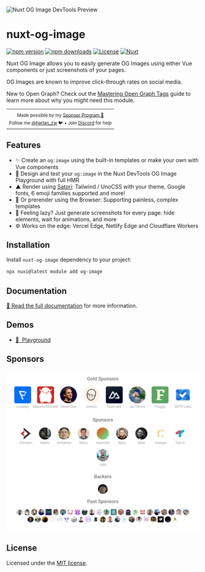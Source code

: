 <img src="https://github.com/nuxt-modules/og-image/assets/5326365/e337b490-dccb-4e58-972a-5e6e63f30986" alt="Nuxt OG Image DevTools Preview">

<h1>nuxt-og-image</h1>

[![npm version][npm-version-src]][npm-version-href]
[![npm downloads][npm-downloads-src]][npm-downloads-href]
[![License][license-src]][license-href]
[![Nuxt][nuxt-src]][nuxt-href]

Nuxt OG Image allows you to easily generate OG Images using either Vue components or just screenshots of your pages.

OG Images are known to improve click-through rates on social media.

New to Open Graph? Check out the [Mastering Open Graph Tags](https://nuxtseo.com/learn/mastering-meta/open-graph) guide to learn more about why you might
need this module.

<p align="center">
<table>
<tbody>
<td align="center">
<sub>Made possible by my <a href="https://github.com/sponsors/harlan-zw">Sponsor Program 💖</a><br> Follow me <a href="https://twitter.com/harlan_zw">@harlan_zw</a> 🐦 • Join <a href="https://discord.gg/275MBUBvgP">Discord</a> for help</sub><br>
</td>
</tbody>
</table>
</p>

## Features

- ✨ Create an `og:image` using the built-in templates or make your own with Vue components
- 🎨 Design and test your `og:image` in the Nuxt DevTools OG Image Playground with full HMR
- ▲ Render using [Satori](https://github.com/vercel/satori): Tailwind / UnoCSS with your theme, Google fonts, 6 emoji families supported and more!
- 🤖 Or prerender using the Browser: Supporting painless, complex templates
- 📸 Feeling lazy? Just generate screenshots for every page: hide elements, wait for animations, and more
- ⚙️ Works on the edge: Vercel Edge, Netlify Edge and Cloudflare Workers

## Installation

Install `nuxt-og-image` dependency to your project:

```bash
npx nuxi@latest module add og-image
```

## Documentation

[📖 Read the full documentation](https://nuxtseo.com/og-image/getting-started/installation) for more information.

## Demos

- [👾 &nbsp;Playground](https://stackblitz.com/edit/nuxt-starter-pxs3wk?file=nuxt.config.ts)

## Sponsors

<p align="center">
  <a href="https://raw.githubusercontent.com/harlan-zw/static/main/sponsors.svg">
    <img src='https://raw.githubusercontent.com/harlan-zw/static/main/sponsors.svg'/>
  </a>
</p>

## License

Licensed under the [MIT license](https://github.com/nuxt-modules/og-image/blob/main/LICENSE.md).

<!-- Badges -->
[npm-version-src]: https://img.shields.io/npm/v/nuxt-og-image/latest.svg?style=flat&colorA=18181B&colorB=28CF8D
[npm-version-href]: https://npmjs.com/package/nuxt-og-image

[npm-downloads-src]: https://img.shields.io/npm/dm/nuxt-og-image.svg?style=flat&colorA=18181B&colorB=28CF8D
[npm-downloads-href]: https://npmjs.com/package/nuxt-og-image

[license-src]: https://img.shields.io/github/license/nuxt-modules/og-image.svg?style=flat&colorA=18181B&colorB=28CF8D
[license-href]: https://github.com/nuxt-modules/og-image/blob/main/LICENSE.md

[nuxt-src]: https://img.shields.io/badge/Nuxt-18181B?logo=nuxt.js
[nuxt-href]: https://nuxt.com
